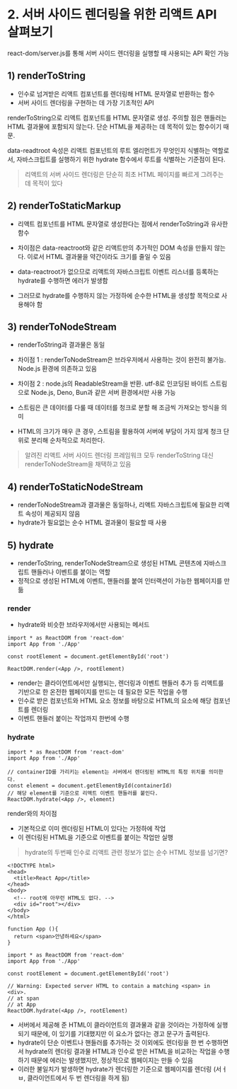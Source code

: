 # 2. 서버 사이드 렌더링을 위한 리액트 API 살펴보기

react-dom/server.js를 통해 서버 사이드 렌더링을 실행할 때 사용되는 API 확인 가능

## 1) renderToString

- 인수로 넘겨받은 리액트 컴포넌트를 렌더링해 HTML 문자열로 반환하는 함수
- 서버 사이드 렌더링을 구현하는 데 가장 기초적인 API

renderToString으로 리액트 컴포넌트를 HTML 문자열로 생성. 주의할 점은 핸들러는 HTML 결과물에 포함되지 않는다. 단순 HTML을 제공하는 데 목적이 있는 함수이기 때문.

data-readtroot 속성은 리액트 컴포넌트의 루트 엘리먼트가 무엇인지 식별하는 역할로서, 자바스크립트를 실행하기 위한 hydrate 함수에서 루트를 식별하는 기준점이 된다.

> 리액트의 서버 사이드 렌더링은 단순히 최초 HTML 페이지를 빠르게 그려주는 데 목적이 있다

## 2) renderToStaticMarkup

- 리액트 컴포넌트를 HTML 문자열로 생성한다는 점에서 renderToString과 유사한 함수
- 차이점은 data-reactroot와 같은 리액트만의 추가적인 DOM 속성을 만들지 않는다. 이로서 HTML 결과물을 약간이라도 크기를 줄일 수 있음

- data-reactroot가 없으므로 리액트의 자바스크립트 이벤트 리스너를 등록하는 hydrate를 수행하면 에러가 발생함
- 그러므로 hydrate를 수행하지 않는 가정하에 순수한 HTML을 생성할 목적으로 사용해야 함

## 3) renderToNodeStream

- renderToString과 결과물은 동일
- 차이점 1 : renderToNodeStream은 브라우저에서 사용하는 것이 완전히 불가능. Node.js 환경에 의존하고 있음
- 차이점 2 : node.js의 ReadableStream을 반환. utf-8로 인코딩된 바이트 스트림으로 Node.js, Deno, Bun과 같은 서버 환경에서만 사용 가능

- 스트림은 큰 데이터를 다룰 때 데이터를 청크로 분할 해 조금씩 가져오는 방식을 의미
- HTML의 크기가 매우 큰 경우, 스트림을 활용하여 서버에 부담이 가지 않게 청크 단위로 분리해 순차적으로 처리한다.

> 알려진 리액트 서버 사이드 렌더링 프레임워크 모두 renderToString 대신 renderToNodeStream을 채택하고 있음

## 4) renderToStaticNodeStream

- renderToNodeStream과 결과물은 동일하나, 리액트 자바스크립트에 필요한 리액트 속성이 제공되지 않음
- hydrate가 필요없는 순수 HTML 결과물이 필요할 때 사용

## 5) hydrate

- renderToString, renderToNodeStream으로 생성된 HTML 콘텐츠에 자바스크립트 핸들러나 이벤트를 붙이는 역할
- 정적으로 생성된 HTML에 이벤트, 핸들러를 붙여 인터랙션이 가능한 웹페이지를 만듦

### render

- hydrate와 비슷한 브라우저에서만 사용되는 메서드

```
import * as ReactDOM from 'react-dom'
import App from './App'

const rootElement = document.getElementById('root')

ReactDOM.render(<App />, rootElement)
```

- render는 클라이언트에서만 실행되는, 렌더링과 이벤트 핸들러 추가 등 리액트를 기반으로 한 온전한 웹페이지를 만드는 데 필요한 모든 작업을 수행
- 인수로 받은 컴포넌트와 HTML 요소 정보를 바탕으로 HTML의 요소에 해당 컴포넌트를 렌더링
- 이벤트 핸들러 붙이는 작업까지 한번에 수행

### hydrate

```
import * as ReactDOM from 'react-dom'
import App from './App'

// containerID를 가리키는 element는 서버에서 렌더링된 HTML의 특정 위치를 의미한다.
const element = document.getElementById(containerId)
// 해당 element를 기준으로 리액트 이벤트 핸들러를 붙인다.
ReactDOM.hydrate(<App />, element)
```

render와의 차이점

- 기본적으로 이미 렌더링된 HTML이 있다는 가정하에 작업
- 이 렌더링된 HTML을 기준으로 이벤트를 붙이는 작업만 실행

> hydrate의 두번째 인수로 리액트 관련 정보가 없는 순수 HTML 정보를 넘기면?

```
<!DOCTYPE html>
<head>
  <title>React App</title>
</head>
<body>
  <!-- root에 아무런 HTML도 없다. -->
  <div id="root"></div>
</body>
</html>

function App (){
  return <span>안녕하세요</span>
}

import * as ReactDOM from 'react-dom'
import App from './App'

const rootElement = document.getElementById('root')

// Warning: Expected server HTML to contain a matching <span> in <div>.
// at span
// at App
ReactDOM.hydrate(<App />, rootElement)
```

- 서버에서 제공해 준 HTML이 클라이언트의 결과물과 같을 것이라는 가정하에 실행되기 때문에, <span />이 있기를 기대했지만 이 요소가 없다는 경고 문구가 출력된다.
- hydrate이 단순 이벤트나 핸들러를 추가하는 것 이외에도 렌더링을 한 번 수행하면서 hydrate의 렌더링 결과물 HTML과 인수로 받은 HTML을 비교하는 작업을 수행하기 때문에 에러는 발생했지만, 정상적으로 웹페이지는 만들 수 있음
- 이러한 불일치가 발생하면 hydrate가 렌더링한 기준으로 웹페이지를 렌더링 (서ㅓㅂ, 클라이언트에서 두 번 렌더링을 하게 됨)
